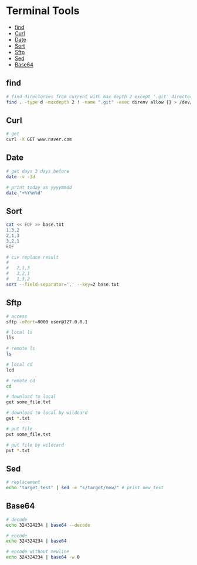 # Terminal Tools

- [find](#find)
- [Curl](#curl)
- [Date](#date)
- [Sort](#sort)
- [Sftp](#sftp)
- [Sed](#sed)
- [Base64](#base64)

## find

```sh
# find directories from current with max depth 2 except '.git' directory and execute on those.
find . -type d -maxdepth 2 ! -name ".git" -exec direnv allow {} > /dev/null 2>&1 \; 
```

## Curl

```sh
# get
curl -X GET www.naver.com
```

## Date

```sh
# get days 3 days before
date -v -3d

# print today as yyyymmdd
date "+%Y%m%d"
```

## Sort

```sh
cat << EOF >> base.txt
1,3,2
2,1,3
3,2,1
EOF

# csv replace result
#
#   2,1,3
#   3,2,1
#   1,3,2
sort --field-separator=',' --key=2 base.txt
```

## Sftp

```sh
# access
sftp -oPort=8000 user@127.0.0.1

# local ls
lls

# remote ls
ls

# local cd
lcd

# remote cd
cd

# download to local
get some_file.txt

# download to local by wildcard
get *.txt

# put file
put some_file.txt

# put file by wildcard
put *.txt
```

## Sed

```sh
# replacement
echo "target_test" | sed -e "s/target/new/" # print new_test
```

## Base64

```sh
# decode
echo 324324234 | base64 --decode

# encode
echo 324324234 | base64

# encode without newline
echo 324324234 | base64 -w 0
```
